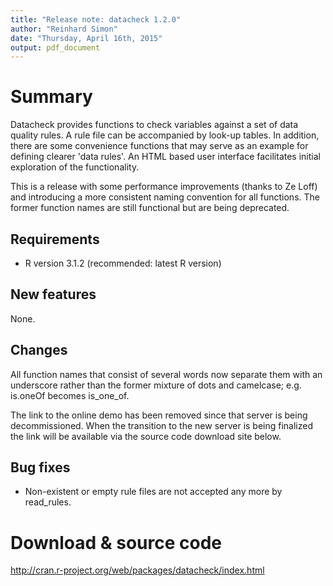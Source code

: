 ```yaml
---
title: "Release note: datacheck 1.2.0"
author: "Reinhard Simon"
date: "Thursday, April 16th, 2015"
output: pdf_document
---
```


Summary
========

Datacheck provides functions to check variables against a
    set of data quality rules. A rule file can be accompanied by look-up tables. In
    addition, there are some convenience functions that may
    serve as an example for defining clearer 'data rules'. An
    HTML based user interface facilitates initial exploration of the
    functionality.

This is a release with some performance improvements (thanks to Ze Loff) and introducing a more consistent naming convention for all functions. The former function names are still functional but are being deprecated.

Requirements
-----------
- R version 3.1.2 (recommended: latest R version)

New features
----
None.


Changes
------

All function names that consist of several words now separate them with an underscore rather than the former mixture of dots and camelcase; e.g. is.oneOf becomes is_one_of.

The link to the online demo has been removed since that server is being decommissioned. When the transition to the new server is being finalized the link will be available via the source code download site below.

Bug fixes
--------
* Non-existent or empty rule files are not accepted any more by read_rules.


Download & source code
========
http://cran.r-project.org/web/packages/datacheck/index.html




